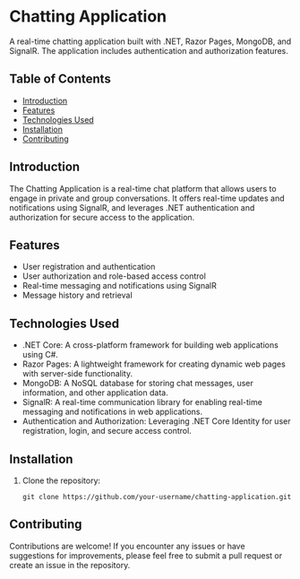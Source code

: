 # Chatting Application

A real-time chatting application built with .NET, Razor Pages, MongoDB, and SignalR. The application includes authentication and authorization features.

## Table of Contents

- [Introduction](#introduction)
- [Features](#features)
- [Technologies Used](#technologies-used)
- [Installation](#installation)
- [Contributing](#contributing)

## Introduction

The Chatting Application is a real-time chat platform that allows users to engage in private and group conversations. It offers real-time updates and notifications using SignalR, and leverages .NET authentication and authorization for secure access to the application.

## Features

- User registration and authentication
- User authorization and role-based access control
- Real-time messaging and notifications using SignalR
- Message history and retrieval

## Technologies Used

- .NET Core: A cross-platform framework for building web applications using C#.
- Razor Pages: A lightweight framework for creating dynamic web pages with server-side functionality.
- MongoDB: A NoSQL database for storing chat messages, user information, and other application data.
- SignalR: A real-time communication library for enabling real-time messaging and notifications in web applications.
- Authentication and Authorization: Leveraging .NET Core Identity for user registration, login, and secure access control.

## Installation

1. Clone the repository:

   ```shell
   git clone https://github.com/your-username/chatting-application.git
## Contributing
Contributions are welcome! If you encounter any issues or have suggestions for improvements, please feel free to submit a pull request or create an issue in the repository.
